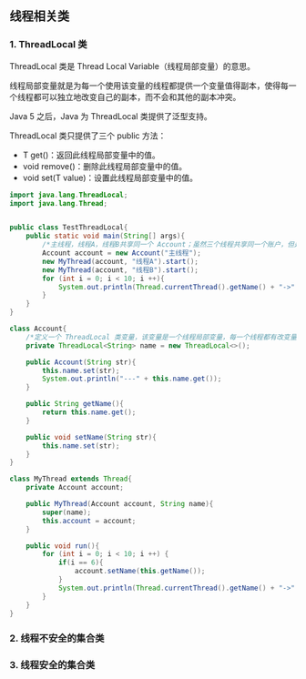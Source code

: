 ## 线程相关类

### 1. ThreadLocal 类

ThreadLocal 类是 Thread Local Variable（线程局部变量）的意思。

线程局部变量就是为每一个使用该变量的线程都提供一个变量值得副本，使得每一个线程都可以独立地改变自己的副本，而不会和其他的副本冲突。

Java 5 之后，Java 为 ThreadLocal 类提供了泛型支持。

ThreadLocal 类只提供了三个 public 方法：

- T get()：返回此线程局部变量中的值。
- void remove()：删除此线程局部变量中的值。
- void set(T value)：设置此线程局部变量中的值。

```java
import java.lang.ThreadLocal;
import java.lang.Thread;


public class TestThreadLocal{
	public static void main(String[] args){
        /*主线程，线程A，线程B共享同一个 Account；虽然三个线程共享同一个账户，但是由于账户名是 ThreadLocal 类型的，所以每一个线程都会拥有该账户名的副本。*/
		Account account = new Account("主线程");
		new MyThread(account, "线程A").start();
		new MyThread(account, "线程B").start();
		for (int i = 0; i < 10; i ++){
			System.out.println(Thread.currentThread().getName() + "->" + account.getName() + "账户的 i 值:" + i);
		}
	}
}

class Account{
    /*定义一个 ThreadLocal 类变量，该变量是一个线程局部变量，每一个线程都有改变量的一个副本*/
	private ThreadLocal<String> name = new ThreadLocal<>();

	public Account(String str){
		this.name.set(str);
		System.out.println("---" + this.name.get());
	}

	public String getName(){
		return this.name.get();
	}

	public void setName(String str){
		this.name.set(str);
	}
}

class MyThread extends Thread{
	private Account account;

	public MyThread(Account account, String name){
		super(name);
		this.account = account;
	}

	public void run(){
		for (int i = 0; i < 10; i ++) {
			if(i == 6){
				account.setName(this.getName());
			}
			System.out.println(Thread.currentThread().getName() + "->" + account.getName() + "账户的 i 值： " + i);
		}
	}
}
```

### 2. 线程不安全的集合类



### 3. 线程安全的集合类



